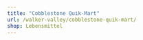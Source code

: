 ```yaml
---
title: "Cobblestone Quik-Mart"
url: /walker-valley/cobblestone-quik-mart/
shop: Lebensmittel
---
```

